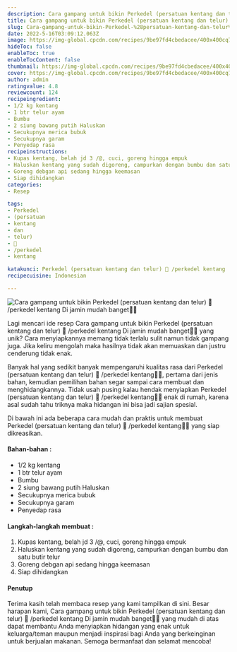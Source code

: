 ```yaml
---
description: Cara gampang untuk bikin Perkedel (persatuan kentang dan telur) 🤭 /perkedel kentang Di jamin mudah banget"
title: Cara gampang untuk bikin Perkedel (persatuan kentang dan telur) 🤭 /perkedel kentang Di jamin mudah banget
slug: Cara-gampang-untuk-bikin-Perkedel-%28persatuan-kentang-dan-telur%29-%F0%9F%A4%AD-%2Fperkedel-kentang-Di-jamin-mudah-banget
date: 2022-5-16T03:09:12.063Z
image: https://img-global.cpcdn.com/recipes/9be97fd4cbedacee/400x400cq70/photo.jpg
hideToc: false
enableToc: true
enableTocContent: false
thumbnail: https://img-global.cpcdn.com/recipes/9be97fd4cbedacee/400x400cq70/photo.jpg
cover: https://img-global.cpcdn.com/recipes/9be97fd4cbedacee/400x400cq70/photo.jpg
author: admin
ratingvalue: 4.8
reviewcount: 124
recipeingredient:
- 1/2 kg kentang
- 1 btr telur ayam
- Bumbu
- 2 siung bawang putih Haluskan
- Secukupnya merica bubuk
- Secukupnya garam
- Penyedap rasa
recipeinstructions:
- Kupas kentang, belah jd 3 /@, cuci, goreng hingga empuk
- Haluskan kentang yang sudah digoreng, campurkan dengan bumbu dan satu butir telur
- Goreng debgan api sedang hingga keemasan
- Siap dihidangkan
categories:
- Resep

tags:
- Perkedel
- (persatuan
- kentang
- dan
- telur)
- 🤭
- /perkedel
- kentang

katakunci: Perkedel (persatuan kentang dan telur) 🤭 /perkedel kentang
recipecuisine: Indonesian

---
```


![Cara gampang untuk bikin Perkedel (persatuan kentang dan telur) 🤭 /perkedel kentang Di jamin mudah banget👩‍🍳](https://img-global.cpcdn.com/recipes/9be97fd4cbedacee/400x400cq70/photo.jpg)

Lagi mencari ide resep Cara gampang untuk bikin Perkedel (persatuan kentang dan telur) 🤭 /perkedel kentang Di jamin mudah banget👩‍🍳 yang unik? Cara menyiapkannya memang tidak terlalu sulit namun tidak gampang juga. Jika keliru mengolah maka hasilnya tidak akan memuaskan dan justru cenderung tidak enak.

Banyak hal yang sedikit banyak mempengaruhi kualitas rasa dari Perkedel (persatuan kentang dan telur) 🤭 /perkedel kentang👩‍🍳, pertama dari jenis bahan, kemudian pemilihan bahan segar sampai cara membuat dan menghidangkannya. Tidak usah pusing kalau hendak menyiapkan Perkedel (persatuan kentang dan telur) 🤭 /perkedel kentang👩‍🍳 enak di rumah, karena asal sudah tahu triknya maka hidangan ini bisa jadi sajian spesial.

Di bawah ini ada beberapa cara mudah dan praktis untuk membuat Perkedel (persatuan kentang dan telur) 🤭 /perkedel kentang👩‍🍳 yang siap dikreasikan.

<!--inarticleads1-->

#### Bahan-bahan :

- 1/2 kg kentang
- 1 btr telur ayam
- Bumbu
- 2 siung bawang putih Haluskan
- Secukupnya merica bubuk
- Secukupnya garam
- Penyedap rasa

<!--inarticleads2-->

#### Langkah-langkah membuat :

1. Kupas kentang, belah jd 3 /@, cuci, goreng hingga empuk
1. Haluskan kentang yang sudah digoreng, campurkan dengan bumbu dan satu butir telur
1. Goreng debgan api sedang hingga keemasan
1. Siap dihidangkan

#### Penutup

Terima kasih telah membaca resep yang kami tampilkan di sini. Besar harapan kami, Cara gampang untuk bikin Perkedel (persatuan kentang dan telur) 🤭 /perkedel kentang Di jamin mudah banget👩‍🍳 yang mudah di atas dapat membantu Anda menyiapkan hidangan yang enak untuk keluarga/teman maupun menjadi inspirasi bagi Anda yang berkeinginan untuk berjualan makanan. Semoga bermanfaat dan selamat mencoba!